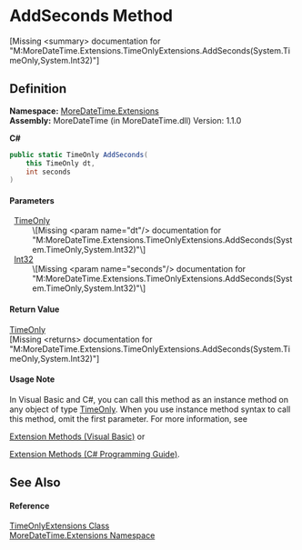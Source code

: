 # AddSeconds Method


\[Missing &lt;summary&gt; documentation for "M:MoreDateTime.Extensions.TimeOnlyExtensions.AddSeconds(System.TimeOnly,System.Int32)"\]



## Definition
**Namespace:** <a href="N_MoreDateTime_Extensions.md">MoreDateTime.Extensions</a>  
**Assembly:** MoreDateTime (in MoreDateTime.dll) Version: 1.1.0

**C#**
``` C#
public static TimeOnly AddSeconds(
	this TimeOnly dt,
	int seconds
)
```



#### Parameters
<dl><dt>  <a href="https://learn.microsoft.com/dotnet/api/system.timeonly" target="_blank" rel="noopener noreferrer">TimeOnly</a></dt><dd>\[Missing &lt;param name="dt"/&gt; documentation for "M:MoreDateTime.Extensions.TimeOnlyExtensions.AddSeconds(System.TimeOnly,System.Int32)"\]</dd><dt>  <a href="https://learn.microsoft.com/dotnet/api/system.int32" target="_blank" rel="noopener noreferrer">Int32</a></dt><dd>\[Missing &lt;param name="seconds"/&gt; documentation for "M:MoreDateTime.Extensions.TimeOnlyExtensions.AddSeconds(System.TimeOnly,System.Int32)"\]</dd></dl>

#### Return Value
<a href="https://learn.microsoft.com/dotnet/api/system.timeonly" target="_blank" rel="noopener noreferrer">TimeOnly</a>  
\[Missing &lt;returns&gt; documentation for "M:MoreDateTime.Extensions.TimeOnlyExtensions.AddSeconds(System.TimeOnly,System.Int32)"\]

#### Usage Note
In Visual Basic and C#, you can call this method as an instance method on any object of type <a href="https://learn.microsoft.com/dotnet/api/system.timeonly" target="_blank" rel="noopener noreferrer">TimeOnly</a>. When you use instance method syntax to call this method, omit the first parameter. For more information, see <a href="https://docs.microsoft.com/dotnet/visual-basic/programming-guide/language-features/procedures/extension-methods" target="_blank" rel="noopener noreferrer">

Extension Methods (Visual Basic)</a> or <a href="https://docs.microsoft.com/dotnet/csharp/programming-guide/classes-and-structs/extension-methods" target="_blank" rel="noopener noreferrer">

Extension Methods (C# Programming Guide)</a>.

## See Also


#### Reference
<a href="T_MoreDateTime_Extensions_TimeOnlyExtensions.md">TimeOnlyExtensions Class</a>  
<a href="N_MoreDateTime_Extensions.md">MoreDateTime.Extensions Namespace</a>  
